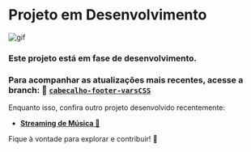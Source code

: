 # Projeto em Desenvolvimento

![gif](https://github.com/user-attachments/assets/66a80149-5006-4bcd-8112-b0d1b0459495)

### Este projeto está em fase de desenvolvimento. 
### Para acompanhar as atualizações mais recentes, acesse a branch: 📂 **[`cabecalho-footer-varsCSS`](https://github.com/JosianeCMagalhaes/Portfolio/tree/cabecalho-footer-varsCSS)**

Enquanto isso, confira outro projeto desenvolvido recentemente:  

- **[Streaming de Música 🎵](https://github.com/JosianeCMagalhaes/streaming-de-musica)** 

Fique à vontade para explorar e contribuir! 🚀
